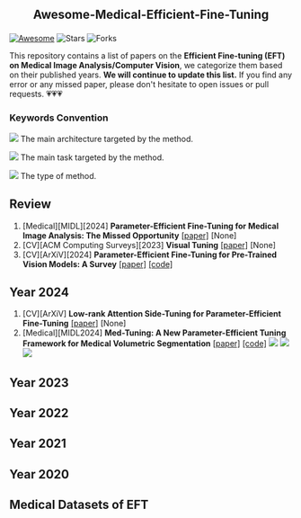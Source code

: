 ## <p align=center>Awesome-Medical-Efficient-Fine-Tuning</p>
[![Awesome](https://awesome.re/badge.svg)](https://awesome.re) ![Stars](https://img.shields.io/github/stars/ChandlerBang/Awesome-Medical-Efficient-Fine-Tuning?color=yellow)  ![Forks](https://img.shields.io/github/forks/ChandlerBang/Awesome-Medical-Efficient-Fine-Tuning?color=blue&label=Fork)

This repository contains a list of papers on the **Efficient Fine-tuning (EFT) on Medical Image Analysis/Computer Vision**, we categorize them based on their published years.
**We will continue to update this list.** If you find any error or any missed paper, please don't hesitate to open issues or pull requests. 💗💗💗

### Keywords Convention

![](https://img.shields.io/badge/Trans-blue) The main architecture targeted by the method.

![](https://img.shields.io/badge/3Dseg-green) The main task targeted by the method.

![](https://img.shields.io/badge/Adapter-orange) The type of method.

## Review
1. [Medical][MIDL][2024] **Parameter-Efficient Fine-Tuning for Medical Image Analysis: The Missed Opportunity** [[paper]](https://arxiv.org/abs/2305.08252) [None]
2. [CV][ACM Computing Surveys][2023] **Visual Tuning** [[paper]](https://dl.acm.org/doi/abs/10.1145/3657632) [None]
3. [CV][ArXiV][2024] **Parameter-Efficient Fine-Tuning for Pre-Trained Vision Models: A Survey** [[paper]](https://arxiv.org/pdf/2402.02242) [[code]](https://github.com/synbol/Awesome-Parameter-Efficient-Transfer-Learning)
## Year 2024
1. [CV][ArXiV] **Low-rank Attention Side-Tuning for Parameter-Efficient Fine-Tuning** [[paper]](https://arxiv.org/pdf/2402.04009) [None]
2. [Medical][MIDL2024] **Med-Tuning: A New Parameter-Efficient Tuning Framework for Medical Volumetric Segmentation** [[paper]](https://arxiv.org/pdf/2304.10880v4) [[code]](https://github.com/jessie-chen99/Med-Tuning-Official) ![](https://img.shields.io/badge/Trans-blue) ![](https://img.shields.io/badge/3Dseg-green) ![](https://img.shields.io/badge/Adapter-orange)
## Year 2023


## Year 2022

## Year 2021

## Year 2020

## Medical Datasets of EFT
